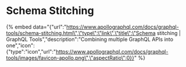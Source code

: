 # Schema Stitching

{% embed data="{\"url\":\"https://www.apollographql.com/docs/graphql-tools/schema-stitching.html\",\"type\":\"link\",\"title\":\"Schema stitching \| GraphQL Tools\",\"description\":\"Combining multiple GraphQL APIs into one\",\"icon\":{\"type\":\"icon\",\"url\":\"https://www.apollographql.com/docs/graphql-tools/images/favicon-apollo.png\",\"aspectRatio\":0}}" %}

